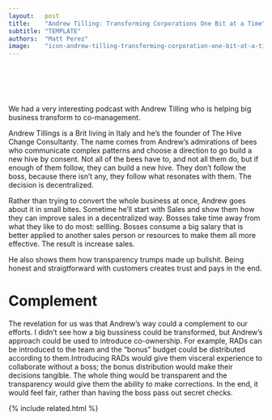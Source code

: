 ```yaml
---
layout:   post
title:    "Andrew Tilling: Transforming Corporations One Bit at a Time"
subtitle: "TEMPLATE"
authors:  "Matt Perez"
image:    "icon-andrew-tilling-transforming-corporation-one-bit-at-a-time.svg"
---
```


<div style="display:none;">
 <p>We had a very interesting podcast with Andrew Tilling who is helping big business transform to co-management.</p>
</div>

<h1>&nbsp;</h1>
 <p>We had a very interesting podcast with Andrew Tilling who is helping big business transform to co-management.</p>
 <p>Andrew Tillings is a Brit living in Italy and he&rsquo;s the founder of The Hive Change Consultanty. The name comes from Andrew&rsquo;s admirations of bees who communicate complex patterns and choose a direction to go build a new hive by consent. Not all of the bees have to, and not all them do, but if enough of them follow, they can build a new hive. They don&rsquo;t follow the boss, because there isn&rsquo;t any, they follow what resonates with them. The decision is decentralized.</p>
 <p>Rather than trying to convert the whole business at once, Andrew goes about it in small bites. Sometime he&rsquo;ll start with Sales and show them how they can improve sales in a decentralized way. Bosses take time away from what they like to do most: sellling. Bosses consume a big salary that is better applied to another sales person or resources to make them all more effective. The result is increase sales.</p>
 <p>He also shows them how transparency trumps made up bullshit. Being honest and straigtforward with customers creates trust and pays in the end.</p>

<h1>Complement</h1>
 <p>The revelation for us was that Andrew&rsquo;s way could a complement to our efforts. I didn&rsquo;t see how a big bussiness could be transformed, but Andrew&rsquo;s approach could be used to introduce co-ownership. For example, RADs can be introduced to the team and the &ldquo;bonus&rdquo; budget could be distributed according to them.Introducing RADs would give them visceral experience to collaborate without a boss; the bonus distribution would make their decisions tangible. The whole thing would be transparent and the transparency would give them the ability to make corrections. In the end, it would feel fair, rather than having the boss pass out secret checks.</p>

{% include related.html %}